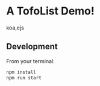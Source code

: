 # A TofoList Demo!

koa,ejs

## Development

From your terminal:

```sh
npm install
npm run start
```



